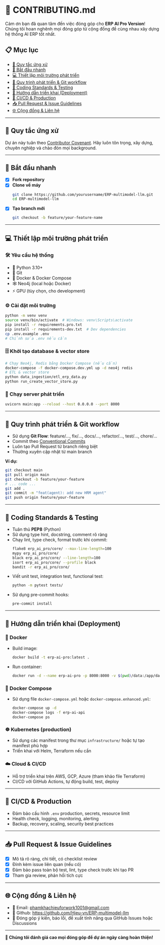 # 🤝 CONTRIBUTING.md

Cảm ơn bạn đã quan tâm đến việc đóng góp cho **ERP AI Pro Version**! Chúng tôi hoan nghênh mọi đóng góp từ cộng đồng để cùng nhau xây dựng hệ thống AI ERP tốt nhất.

## 📋 Mục lục
- [🤝 Quy tắc ứng xử](#quy-tắc-ứng-xử)
- [🚀 Bắt đầu nhanh](#bắt-đầu-nhanh)
- [💻 Thiết lập môi trường phát triển](#thiết-lập-môi-trường-phát-triển)
- [🔀 Quy trình phát triển & Git workflow](#quy-trình-phát-triển--git-workflow)
- [🧪 Coding Standards & Testing](#coding-standards--testing)
- [🚢 Hướng dẫn triển khai (Deployment)](#hướng-dẫn-triển-khai-deployment)
- [🔄 CI/CD & Production](#cicd--production)
- [📥 Pull Request & Issue Guidelines](#pull-request--issue-guidelines)
- [🌐 Cộng đồng & Liên hệ](#cộng-đồng--liên-hệ)

---

## 🤝 Quy tắc ứng xử
Dự án này tuân theo [Contributor Covenant](https://www.contributor-covenant.org/). Hãy luôn tôn trọng, xây dựng, chuyên nghiệp và chào đón mọi background.

---

## 🚀 Bắt đầu nhanh
- [x] **Fork repository**
- [x] **Clone về máy**
  ```bash
  git clone https://github.com/yourusername/ERP-multimodel-llm.git
  cd ERP-multimodel-llm
  ```
- [x] **Tạo branch mới**
  ```bash
  git checkout -b feature/your-feature-name
  ```

---

## 💻 Thiết lập môi trường phát triển
### 🛠️ Yêu cầu hệ thống
- 🐍 Python 3.10+
- 🐙 Git
- 🐳 Docker & Docker Compose
- 🕸️ Neo4j (local hoặc Docker)
- ⚡ GPU (tùy chọn, cho development)

### ⚙️ Cài đặt môi trường
```bash
python -m venv venv
source venv/bin/activate  # Windows: venv\Scripts\activate
pip install -r requirements.pro.txt
pip install -r requirements-dev.txt  # Dev dependencies
cp .env.example .env
# Chỉnh sửa .env nếu cần
```

### 🗄️ Khởi tạo database & vector store
```bash
# Chạy Neo4j, Redis bằng Docker Compose (nếu cần)
docker-compose -f docker-compose.dev.yml up -d neo4j redis
# ETL & vector store
python data_ingestion/etl_erp_data.py
python run_create_vector_store.py
```

### 🚦 Chạy server phát triển
```bash
uvicorn main:app --reload --host 0.0.0.0 --port 8000
```

---

## 🔀 Quy trình phát triển & Git workflow
- Sử dụng **Git Flow**: feature/..., fix/..., docs/..., refactor/..., test/..., chore/...
- Commit theo [Conventional Commits](https://conventionalcommits.org/)
- Luôn tạo Pull Request từ branch riêng biệt
- Thường xuyên cập nhật từ main branch

**Ví dụ:**
```bash
git checkout main
git pull origin main
git checkout -b feature/your-feature
# ... code ...
git add .
git commit -m "feat(agent): add new HRM agent"
git push origin feature/your-feature
```

---

## 🧪 Coding Standards & Testing
- Tuân thủ **PEP8** (Python)
- Sử dụng type hint, docstring, comment rõ ràng
- Chạy lint, type check, format trước khi commit:
  ```bash
  flake8 erp_ai_pro/core/ --max-line-length=100
  mypy erp_ai_pro/core/
  black erp_ai_pro/core/ --line-length=100
  isort erp_ai_pro/core/ --profile black
  bandit -r erp_ai_pro/core/
  ```
- Viết unit test, integration test, functional test:
  ```bash
  python -m pytest tests/
  ```
- Sử dụng pre-commit hooks:
  ```bash
  pre-commit install
  ```

---

## 🚢 Hướng dẫn triển khai (Deployment)
### 🐳 Docker
- Build image:
  ```bash
  docker build -t erp-ai-pro:latest .
  ```
- Run container:
  ```bash
  docker run -d --name erp-ai-pro -p 8000:8000 -v $(pwd)/data:/app/data -v $(pwd)/.env:/app/.env --restart unless-stopped erp-ai-pro:latest
  ```

### 🐳 Docker Compose
- Sử dụng file `docker-compose.yml` hoặc `docker-compose.enhanced.yml`:
  ```bash
  docker-compose up -d
  docker-compose logs -f erp-ai-api
  docker-compose ps
  ```

### ☸️ Kubernetes (production)
- Sử dụng các manifest trong thư mục `infrastructure/` hoặc tự tạo manifest phù hợp
- Triển khai với Helm, Terraform nếu cần

### ☁️ Cloud & CI/CD
- Hỗ trợ triển khai trên AWS, GCP, Azure (tham khảo file Terraform)
- CI/CD với GitHub Actions, tự động build, test, deploy

---

## 🔄 CI/CD & Production
- Đảm bảo cấu hình `.env` production, secrets, resource limit
- Health check, logging, monitoring, alerting
- Backup, recovery, scaling, security best practices

---

## 📥 Pull Request & Issue Guidelines
- [x] Mô tả rõ ràng, chi tiết, có checklist review
- [x] Đính kèm issue liên quan (nếu có)
- [x] Đảm bảo pass toàn bộ test, lint, type check trước khi tạo PR
- [x] Tham gia review, phản hồi tích cực

---

## 🌐 Cộng đồng & Liên hệ
- 📧 Email: phamkhachieuforwork1001@gmail.com
- 🐙 Github: https://github.com/Hieu-vn/ERP-multimodel-llm
- 💬 Đóng góp ý kiến, báo lỗi, đề xuất tính năng qua GitHub Issues hoặc Discussions

---

**🎉 Chúng tôi đánh giá cao mọi đóng góp để dự án ngày càng hoàn thiện!**